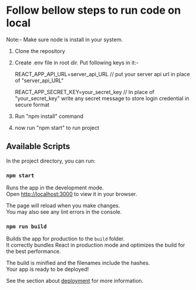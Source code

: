 # Follow bellow steps to run code on local

Note:- Make sure node is install in your system.

1. Clone the repository
2. Create .env file in root dir.
   Put following keys in it:-

   REACT_APP_API_URL=server_api_URL // put your server api url in place of "server_api_URL"

   REACT_APP_SECRET_KEY=your_secret_key // In place of "your_secret_key" write any secret message to store login credential in secure format

3. Run "npm install" command
4. now run "npm start" to run project

## Available Scripts

In the project directory, you can run:

### `npm start`

Runs the app in the development mode.\
Open [http://localhost:3000](http://localhost:3000) to view it in your browser.

The page will reload when you make changes.\
You may also see any lint errors in the console.

### `npm run build`

Builds the app for production to the `build` folder.\
It correctly bundles React in production mode and optimizes the build for the best performance.

The build is minified and the filenames include the hashes.\
Your app is ready to be deployed!

See the section about [deployment](https://facebook.github.io/create-react-app/docs/deployment) for more information.

